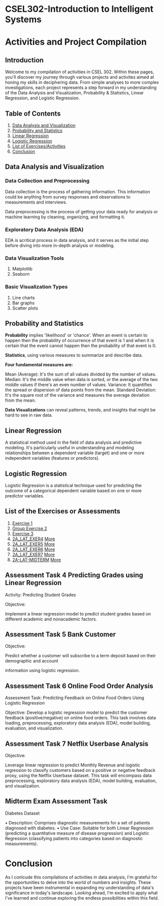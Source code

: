 # CSEL302-Introduction to Intelligent Systems

# Activities and Project Compilation

## Introduction

Welcome to my compilation of activities in CSEL 302. Within these pages, you'll discover my journey through various projects and activites aimed at honing my skills in deciphering data. From simple analyses to more complex investigations, each project represents a step forward in my understanding of the Data Analysis and Visualization, Probability & Statistics, Linear Regression, and Logistic Regression. 

## Table of Contents
1. [Data Analysis and Visualization](#data-analysis-and-visualization)
2. [Probability and Statistics](#probability-and-statistics)
3. [Linear Regression](#linear-regression)
4. [Logistic Regression](#logistic-regression)
5. [List of Exercises/Activities](#list-of-the-exercises-or-assessments)
6. [Conclusion](#conclusion)
   
##  Data Analysis and Visualization

### Data Collection and Preprocessing

Data collection is the process of gathering information. This information could be anything from survey responses and observations to measurements and interviews.

Data preprocessing is the process of getting your data ready for analysis or machine learning by cleaning, organizing, and formatting it.

### Exploratory Data Analysis (EDA)
EDA is acritical process in data analysis, and it serves as the initial step before diving into more in-depth analysis or modeling. 

### Data Visualization Tools
1. Matplotlib
2. Seaborn

### Basic Visualization Types
1. Line charts
2. Bar graphs
3. Scatter plots

## Probability and Statistics

**Probability** implies 'likelihood' or 'chance'. When an event is certain to happen then the probability of occurrence of that event is 1 and when it is certain that the event cannot happen then the probability of that event is 0.

**Statistics**, using various measures to summarize and describe data. 

**Four fundamental measures are:**

Mean (Average): It's the sum of all values divided by the number of values.
Median: It's the middle value when data is sorted, or the average of the two middle values if there's an even number of values.
Variance: It quantifies the spread or dispersion of data points from the mean.
Standard Deviation: It's the square root of the variance and measures the average deviation from the mean.

**Data Visualizations** can reveal patterns, trends, and insights that might be hard to see in raw data.

## Linear Regression
A statistical method used in the field of data analysis and predictive modeling. It's particularly useful in understanding and modeling relationships between a dependent variable (target) and one or more independent variables (features or predictors). 

## Logistic Regression
Logistic Regression is a statistical technique used for predicting the outcome of a categorical dependent variable based on one or more predictor variables.

## List of the Exercises or Assessments

1. <a href="Exer-Lat/exer1.ipynb">Exercise 1</a>
2. <a href="Exer-Lat/BSCS2A_Group3.ipynb">Group Exercise 2</a>
3. <a href="Exer-Lat/exer3.ipynb">Exercise 3</a>
4. <a href="Exer-Lat/2A_LAT_EXER4.ipynb">2A_LAT_EXER4</a>
   [More](#assessment-task-4-predicting-grades-using-linear-regression)
6. <a href="Exer-Lat/2A_LAT_EXER5.ipynb">2A_LAT_EXER5</a>
   [More](#assessment=task=5=bank=customer)
8. <a href="Exer-Lat/2A_LAT_EXER6.ipynb">2A_LAT_EXER6</a>
    [More](#assessment-task-6-online-food-order-analysis)
10. <a href="Exer-Lat/2A_LAT_EXER7.ipynb">2A_LAT_EXER7</a>
    [More](#assessment-task-7-netflix-userbase-analysis)
12. <a href="Exer-Lat/2A-LAT-MIDTERM.ipynb">2A-LAT-MIDTERM</a>
    [More](#midterm-exam-assessment-task)

## Assessment Task 4 Predicting Grades using Linear Regression

Activity: Predicting Student Grades

Objective:

Implement a linear regression model to predict student grades based on different academic and nonacademic factors.

## Assessment Task 5 Bank Customer

Objective:

Predict whether a customer will subscribe to a term deposit based on their demographic and account

information using logistic regression.

## Assessment Task 6 Online Food Order Analysis

Assessment Task: Predicting Feedback on Online Food Orders Using Logistic Regression

Objective: Develop a logistic regression model to predict the customer feedback (positive/negative) on online food orders. This task involves data loading, preprocessing, exploratory data analysis (EDA), model building, evaluation, and visualization. 

## Assessment Task 7 Netflix Userbase Analysis

Objective:

Leverage linear regression to predict Monthly Revenue and logistic regression to classify customers based
on a positive or negative feedback proxy, using the Netflix Userbase dataset. This task will encompass
data preprocessing, exploratory data analysis (EDA), model building, evaluation, and visualization.

## Midterm Exam Assessment Task

Diabetes Dataset

• Description: Comprises diagnostic measurements for a set of patients diagnosed with diabetes.
• Use Case: Suitable for both Linear Regression (predicting a quantitative measure of disease
progression) and Logistic Regression (classifying patients into categories based on diagnostic
measurements).


# Conclusion
As I conlcude this compilations of activities in data analysis, I'm grateful for the opportunities to delve into the world of numbers and insights. These projects have been instrumental in expanding my understanding of data's significance in today's landscape. Looking ahead, I'm excited to apply what I've learned and continue exploring the endless possibilities within this field.







